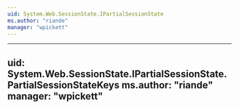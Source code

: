 ```yaml
---
uid: System.Web.SessionState.IPartialSessionState
ms.author: "riande"
manager: "wpickett"
---
```


---
uid: System.Web.SessionState.IPartialSessionState.PartialSessionStateKeys
ms.author: "riande"
manager: "wpickett"
---
